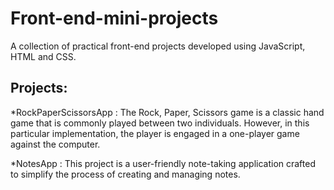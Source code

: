 # Front-end-mini-projects

A collection of practical front-end projects developed using JavaScript, HTML and CSS.

## Projects:
*RockPaperScissorsApp : The Rock, Paper, Scissors game is a classic hand game that is commonly played between two individuals. However, in this particular implementation, the player is engaged in a one-player game against the computer.

*NotesApp : This project is a user-friendly note-taking application crafted to simplify the process of creating and managing notes. 
